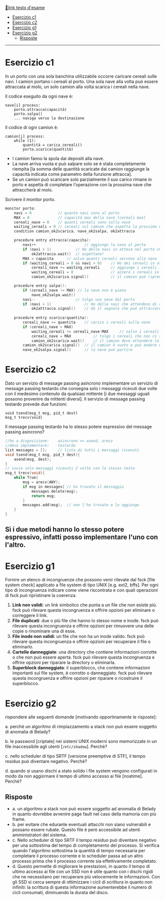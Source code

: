 [🔗link testo d'esame](https://csunibo.github.io/sistemi-operativi/prove/scritto/scritto-2022-07-20-testo.pdf)

- [Esercizio c1](#esercizio-c1)
- [Esercizio c2](#esercizio-c2)
- [Esercizio g1](#esercizio-g1)
- [Esercizio g2](#esercizio-g2)
	- [Risposte](#risposte)
---
# Esercizio c1
In un porto con una sola banchina utilizzabile occorre caricare cereali sulle navi. I camion portano i cereali al porto. Una sola nave alla volta può essere attraccata al molo, un solo camion alla volta scarica i cereali nella nave.

Il codice eseguito da ogni nave è:

	nave[i] process:
		porto.attracca(capacità)
		porto.salpa()
		... naviga verso la destinazione

Il codice di ogni camion è:

	camion[j] process:
		while (1):
			quantità = carica_cereali()
			porto.scarica(quantità)

- I camion fanno la spola dai depositi alla nave.
- La nave arriva vuota e può salpare solo se è stata completamente riempita [la somma delle quantità scaricate dai camion raggiunge la capacità indicata come parametro della funzione attracca].
- Se un camion può scaricare solo parzialmente il suo carico rimane in porto e aspetta di completare l'operazione con la prossima nave che attraccherà al molo.

Scrivere il monitor porto.

```c
monitor porto:
	navi = 0			// quante navi sono al porto
	MAX = 0				// capacità max della nave [cereali max]
	cereali_nave = 0	// quanti cereali sono sulla nave
	waiting_cereali = 0 // cereali sul camion che aspetta la prossima nave
	condition camion_ok2scarica, nave_ok2salpa, ok2attracca

	procedure entry attracca(capacita): 
		navi++						// aggiungo la nave al porto
		if (navi > 1)			// Ho delle navi in attesa nel porto che non possono prendere cereali?
			ok2attracca.wait()	// aspettano!	
		MAX = capacita		// salvo quanti cereali servono alla nave
		if (waiting_cereali > 0 && navi > 0) 	// Ho dei cereali in attesa di una nave e ho una nave ?
			cereali_nave += waiting_cereali 	// aggiungo i cereali in attesa alla nave
			waiting_cereali = 0 				// azzero i cereali in attesa perchè sono stati caricati
			camion_ok2scarica.signal()    		// il camion può riprendere a scaricare

	procedure entry salpa(): 		
		if (cereali_nave != MAX) // la nave non è piena
			nave_ok2salpa.wait()			
		navi--  				// tolgo una nave dal porto
		if (navi > 1)				// Ho delle navi che attendono di attraccare?
			ok2attracca.signal() 	// do il segnale che può attraccare
		
	procedure entry scarica(quantita): 	
		cereali_nave += quantita 	// carico i cereali sulla nave
		if (cereali_nave > MAX)
			waiting_cereali += cereali_nave-MAX 	// salvo i cereali che non sono stati scaricati
			cereali_nave = MAX  		// tolgo i cereali che non ci stanno dalla nave
			camion_ok2scarica.wait() 	// il camion deve attendere la prossima nave
		camion_ok2scarica.signal() 	// il camion è vuoto e può andare e lasciare il posto ad altri
		nave_ok2salpa.signal() 		// la nave può partire
```

# Esercizio c2
Dato un servizio di message passing asincrono implementare un servizio di message passing testardo che consegna solo i messaggi ricevuti due volte con il medesimo contenuto da qualsiasi mittente [i due messaggi uguali possono provenire da mittenti diversi]. Il servizio di message passing testardo prevede due funzioni:

	void tsend(msg_t msg, pid_t dest)
	msg_t trecv(void)
Il message passing testardo ha lo stesso potere espressivo del message passing asincrono?

```c
//ho a disposizione:	asincrono => asend, arecv
//devo implementare:	testardo
list messages = [];		// lista di tutti i messaggi ricevuti
void tsend(msg_t msg, pid_t dest){
	asend(msg, dest);
}
// invia solo messaggi ricevuti 2 volte con lo stesso testo
msg_t trecv(void){
	while True{
		msg = arecv(ANY);
		if msg in messages{	// ho trovato il messaggio
			messages.delete(msg);
			return msg;
		}
		messages.add(msg);	// non l'ho trovato e lo aggiungo
	}
}
```

Sì i due metodi hanno lo stesso potere espressivo, infatti posso implementare l'uno con l'altro.
---
# Esercizio g1
Fornire un elenco di incongruenze che possono venir rilevate dal fsck [file system check] applicato a file system di tipo UNIX [e.g. ext2, bffs]. Per ogni tipo di incongruenza indicare come viene riscontrata e con quali operazioni di fsck può ripristinare la coerenza.

1. **Link non validi**: un link simbolico che punta a un file che non esiste più. fsck può rilevare questa incongruenza e offrire opzioni per eliminare o correggere il link.
2. **File duplicati**: due o più file che hanno lo stesso nome e inode. fsck può rilevare questa incongruenza e offrire opzioni per rimuovere una delle copie o rinominare una di esse.
3. **File inode non validi**: un file che non ha un inode valido. fsck può rilevare questa incongruenza e offrire opzioni per recuperare il file o eliminarlo.
4. **Cartelle danneggiate**: una directory che contiene informazioni corrotte o che non può essere aperta. fsck può rilevare questa incongruenza e offrire opzioni per riparare la directory o eliminarla.
5. **Superblock danneggiato**: il superblocco, che contiene informazioni importanti sul file system, è corrotto o danneggiato. fsck può rilevare questa incongruenza e offrire opzioni per riparare o ricostruire il superblocco.

# Esercizio g2
rispondere alle seguenti domande [motivando opportinamente le risposte]:

a. perchè un algoritmo di rimpiazzamento a stack non può essere soggetto di anomalia di Belady?

b. le password [criptate] nei sistemi UNIX moderni sono memorizzate in un file inaccessibile agli utenti [`/etc/shadow`]. Perchè?

c. nello scheduler di tipo SRTF [versione preemptive di STF], il tempo residuo può diventare negativo. Perchè?

d. quando si usano dischi a stato solido i file system vengono configurati in modo da non aggiornare il tempo di ultimo accesso ai file [noatime]. Perchè?

## Risposte
- a. un algoritmo a stack non può essere soggetto ad anomalia di Belady in quanto dovrebbe avvenire page fault nel caso della mamoria con più frame.
- b. per evitare che edurante eventuali attacchi non siano vulnerabili e possano essere rubate. Questo file è però accessibile ad utenti amministratori del sistema.
- c. Nello scheduler di tipo SRTF il tempo residuo può diventare negativo per una sottostima del tempo di completamento del processo. Si verifica quando l'algoritmo sottostima la quantità di tempo necessaria per completare il processo corrente e lo scheduler passa ad un altro processo prima che il processo corrente sia effettivamente completato.
- d. Questo permette di migliorare le prestazioni, in quanto il tempo di ultimo accesso ai file con un SSD non è utile quanto con i dischi rigidi che ne necessitano per recuperare più velocemente le informazioni. Con gli SSD si cerca sempre di ottimizzare i cicli di scrittura in quanto non infiniti: la scrittura di questa informazione aumenterebbe il numero di cicli consumati, diminuendo la durata del disco.
